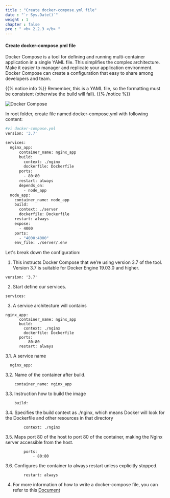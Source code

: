 ```yaml
---
title : "Create docker-compose.yml file"
date : "`r Sys.Date()`"
weight : 1
chapter : false
pre : " <b> 2.2.3 </b> "
---
```


#### Create docker-compose.yml file

Docker Compose is a tool for defining and running multi-container application in a single YAML file. This simplifies the complex architecture. Make it easier to manager and replicate your application environment. Docker Compose can create a configuration that easy to share among developers and team.

{{% notice info %}}
Remember, this is a YAML file, so the formatting must be consistent (otherwise the build will fail).
{{% /notice %}}

![Docker Compose](https://tamlv.buzz/aws-workshop/images/2.prerequisite/046-createdockercompose.png)

In root folder, create file named docker-compose.yml with following content:
```bash
#vi docker-compose.yml
version: '3.7'

services:
  nginx_app:
      container_name: nginx_app
      build:
        context: ./nginx
        dockerfile: Dockerfile
      ports:
        - 80:80
      restart: always
      depends_on:
        - node_app
  node_app:
    container_name: node_app
    build:
      context: ./server
      dockerfile: Dockerfile
    restart: always
    expose:
      - 4000
    ports:
      - "4000:4000"
    env_file: ./server/.env
```

Let's break down the configuration:

1. This instructs Docker Compose that we’re using version 3.7 of the tool. Version 3.7 is suitable for Docker Engine 19.03.0 and higher.

```
version: '3.7'
```
2. Start define our services.
```
services:
```
3. A service architecture will contains
```
nginx_app:
      container_name: nginx_app
      build:
        context: ./nginx
        dockerfile: Dockerfile
      ports:
        - 80:80
      restart: always
```

3.1. A service name
```
  nginx_app:
```

3.2. Name of the container after build.
```
    container_name: nginx_app
```

3.3. Instruction how to build the image
```
    build:
```

3.4. Specifies the build context as ./nginx, which means Docker will look for the Dockerfile and other resources in that directory
```
        context: ./nginx
```

3.5. Maps port 80 of the host to port 80 of the container, making the Nginx server accessible from the host.
```
        ports:
            - 80:80
```

3.6. Configures the container to always restart unless explicitly stopped.
```
        restart: always
```

4. For more information of how to write a docker-compose file, you can refer to this [Document](https://docs.docker.com/reference/compose-file/)